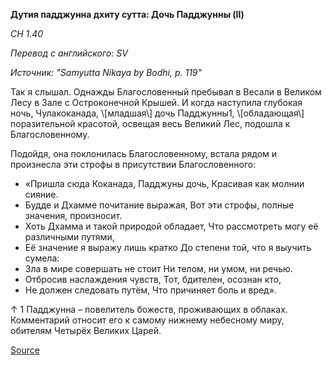 **Дутия падджунна дхиту сутта: Дочь Падджунны \(II\)**

*СН 1\.40*

_Перевод с английского: SV_

_Источник: "Samyutta Nikaya by Bodhi, p\. 119"_

Так я слышал\. Однажды Благословенный пребывал в Весали в Великом Лесу в Зале с Остроконечной Крышей\. И когда наступила глубокая ночь, Чулакоканада, \\[младшая\\] дочь Падджунны1, \\[обладающая\\] поразительной красотой, освещая весь Великий Лес, подошла к Благословенному\. 

Подойдя, она поклонилась Благословенному, встала рядом и произнесла эти строфы в присутствии Благословенного: 

* «Пришла сюда Коканада, Падджуны дочь, Красивая как молнии сияние\. 
* Будде и Дхамме почитание выражая, Вот эти строфы, полные значения, произносит\. 
* Хоть Дхамма и такой природой обладает, Что рассмотреть могу её различными путями, 
* Её значение я выражу лишь кратко До степени той, что я выучить сумела: 
* Зла в мире совершать не стоит Ни телом, ни умом, ни речью\. 
* Отбросив наслаждения чувств, Тот, бдителен, осознан кто, 
* Не должен следовать путём, Что причиняет боль и вред»\. 

↑ 1 Падджунна – повелитель божеств, проживающих в облаках\. Комментарий относит его к самому нижнему небесному миру, обителям Четырёх Великих Царей\.

[Source](https://www\.theravada\.ru/Teaching/Canon/Suttanta/Texts/sn1_40\-dutiya\-pajjunna\-sutta\-sv\.htm)